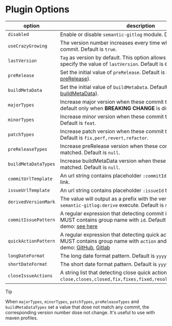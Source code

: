 # Plugin Options

| option | description |
| ------ | ----------- |
| `disabled` | Enable or disable `semantic-gitlog` module. Default is `false`. |
| `useCrazyGrowing` | The version number increases every time when matches the commit. Default is `true`. |
| `lastVersion` | `Tag` as version by default. This option allows you to manually specify the value of `lastVersion`. Default is `0.1.0`. |
| `preRelease` | Set the initial value of `preRelease`. Default is `null`([Understand preRelease](https://github.com/skuzzle/semantic-version#usage)).  |
| `buildMetaData` | Set the initial value of `buildMetaData`. Default is `null`([Understand buildMetaData](https://github.com/skuzzle/semantic-version#usage)). |
| `majorTypes` | Increase major version when these commit types are matched. By default only when **BREAKING CHANGE** is discovered. |
| `minorTypes` | Increase minor version when these commit types are matched. Default is `feat`. |
| `patchTypes` | Increase patch version when these commit types are matched. Default is `fix,perf,revert,refactor`. |
| `preReleaseTypes` | Increase preRelease version when these commit types are matched. Default is `null`. |
| `buildMetaDataTypes` | Increase buildMetaData version when these commit types are matched. Default is `null`. |
| `commitUrlTemplate` | An url string contains placeholder `:commitId` to construct commit link. |
| `issueUrlTemplate` | An url string contains placeholder `:issueId` to construct issue link. |
| `derivedVersionMark` | The value will output as a prefix with the version number when `semantic-gitlog:derive` execute. Default is `null`. |
| `commitIssuePattern` | A regular expression that detecting commit issue(id). The pattern MUST contains group name with `id`. Default is ` \(#(?<id>\d+)\)$`. demo: [see here](https://regex101.com/r/MAg185/1/) |
| `quickActionPattern` | A regular expression that detecting quick actions. The pattern MUST contains group name with `action` and `id`. Default is `null`. demo: [GitHub](https://regex101.com/r/8Ri0cJ/1), [Gitlab](https://regex101.com/r/8FopGS/1/) |
| `longDateFormat` | The long date format pattern. Default is `yyyy-MM-dd HH:mm:ss`. |
| `shortDateFormat` | The short date format pattern. Default is `yyyy-MM-dd`. |
| `closeIssueActions` | A string list that detecting close quick actions. Default is `close,closes,closed,fix,fixes,fixed,resolve,resolves,resolved`. |

> [!TIP]
> When `majorTypes`, `minorTypes`, `patchTypes`, `preReleaseTypes` and `buildMetaDataTypes` set a value that dose not match any commit, the corresponding version number dose not change.
> It's useful to use with maven profiles.

